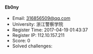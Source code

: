 #### Eb0ny  

* Email: 316856509@qq.com  
* University: 浙江警察学院  
* Register Time: 2017-04-19 01:43:37  
* Register IP: 112.10.157.211  
* Score: 0  
* Solved challenges: 
